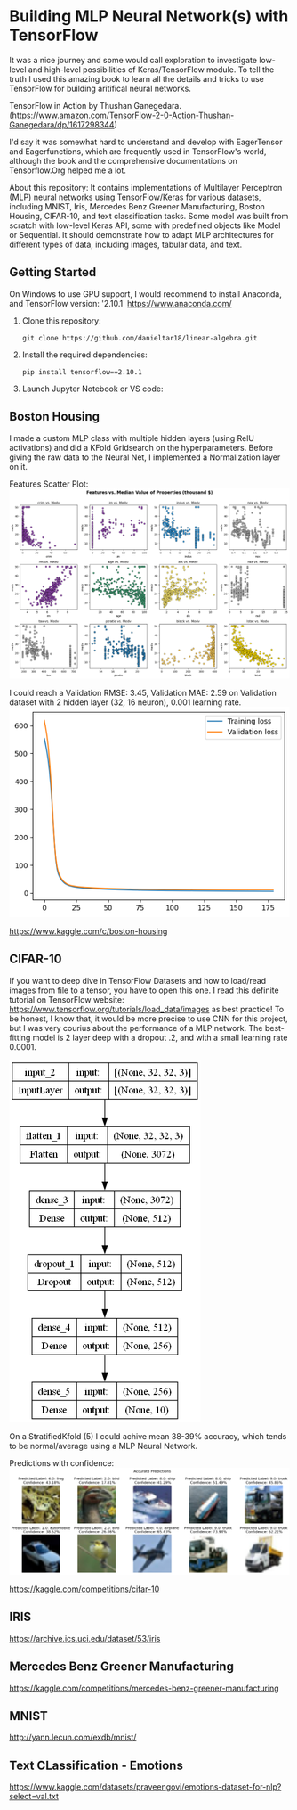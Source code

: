 # Building MLP Neural Network(s) with TensorFlow

It was a nice journey and some would call exploration to investigate low-level and high-level possibilities of Keras/TensorFlow module. To tell the truth I used this amazing book to learn all the details and tricks to use TensorFlow for building aritifical neural networks. 

TensorFlow in Action by Thushan Ganegedara. (https://www.amazon.com/TensorFlow-2-0-Action-Thushan-Ganegedara/dp/1617298344)

I'd say it was somewhat hard to understand and develop with EagerTensor and Eagerfunctions, which are frequently used in TensorFlow's world, although the book and the comprehensive documentations on Tensorflow.Org helped me a lot. 

About this repository: It contains implementations of Multilayer Perceptron (MLP) neural networks using TensorFlow/Keras for various datasets, including MNIST, Iris, Mercedes Benz Greener Manufacturing, Boston Housing, CIFAR-10, and text classification tasks. Some model was built from scratch with low-level Keras API, some with predefined objects like Model or Sequential. It should demonstrate how to adapt MLP architectures for different types of data, including images, tabular data, and text.


## Getting Started

On Windows to use GPU support, I would recommend to install Anaconda, and TensorFlow version: '2.10.1'
https://www.anaconda.com/

1. Clone this repository:
   ```
   git clone https://github.com/danieltar18/linear-algebra.git
   ```
2. Install the required dependencies:
   ```
   pip install tensorflow==2.10.1
   ```
3. Launch Jupyter Notebook or VS code:


## Boston Housing

I made a custom MLP class with multiple hidden layers (using RelU activations) and did a KFold Gridsearch on the hyperparameters.
Before giving the raw data to the Neural Net, I implemented a Normalization layer on it. 

Features Scatter Plot:
![Boston Housing Features Visualization](boston_housing/scatter_plot_boston_housing_features.png)


I could reach a Validation RMSE: 3.45, Validation MAE: 2.59 on Validation dataset with 2 hidden layer (32, 16 neuron), 0.001 learning rate.	
![Training Loss](boston_housing/training_loss_boston.png)

https://www.kaggle.com/c/boston-housing

## CIFAR-10

If you want to deep dive in TensorFlow Datasets and how to load/read images from file to a tensor, you have to open this one. 
I read this definite tutorial on TensorFlow website: https://www.tensorflow.org/tutorials/load_data/images as best practice!
To be honest, I know that, it would be more precise to use CNN for this project, but I was very courius about the performance of a MLP network.
The best-fitting model is 2 layer deep with a dropout .2, and with a small learning rate 0.0001. 

![MLP Model](cifar_10/model.png)

On a StratifiedKfold (5) I could achive mean 38-39% accuracy, which tends to be normal/average using a MLP Neural Network.

Predictions with confidence:
![Predictions](cifar_10/predictions_cifar.png)

https://kaggle.com/competitions/cifar-10

## IRIS

https://archive.ics.uci.edu/dataset/53/iris

## Mercedes Benz Greener Manufacturing

https://kaggle.com/competitions/mercedes-benz-greener-manufacturing

## MNIST

http://yann.lecun.com/exdb/mnist/

## Text CLassification - Emotions


https://www.kaggle.com/datasets/praveengovi/emotions-dataset-for-nlp?select=val.txt


